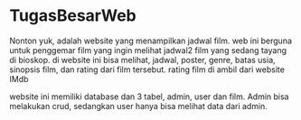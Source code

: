 # TugasBesarWeb
Nonton yuk, adalah website yang menampilkan jadwal film. web ini berguna untuk penggemar film yang ingin melihat jadwal2 film yang sedang tayang di bioskop. di website ini bisa melihat, jadwal, poster, genre, batas usia, sinopsis film, dan rating dari film tersebut. rating film di ambil dari website IMdb 

website ini memiliki database dan 3 tabel, admin, user dan film. Admin bisa melakukan crud, sedangkan user hanya bisa melihat data dari admin.
